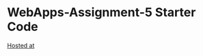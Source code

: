 # WebApps-Assignment-5 Starter Code
[Hosted at](https://44-563-web-apps-s23.github.io/44563-webapps-s23-assignment5-kirni13/plants.html)